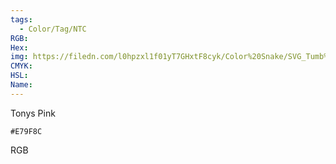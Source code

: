 ```yaml
---
tags:
  - Color/Tag/NTC
RGB:
Hex:
img: https://filedn.com/l0hpzxl1f01yT7GHxtF8cyk/Color%20Snake/SVG_Tumb%20Mass%20No%20Name/E79F8C.svg
CMYK:
HSL:
Name:
---
```

Tonys Pink
```palette
#E79F8C
```
RGB
